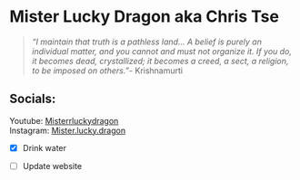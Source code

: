 # Mister Lucky Dragon aka **Chris Tse**  



> _“I maintain that truth is a pathless land... A belief is purely an individual matter, and you cannot and must not organize it. If you do, it becomes dead, crystallized; it becomes a creed, a sect, a religion, to be imposed on others.”_- Krishnamurti


## Socials:
Youtube: [Misterrluckydragon](https://www.youtube.com/@misterrluckydragon)  
Instagram: [Mister.lucky.dragon](https://www.instagram.com/mister.lucky.dragon/)

- [x] Drink water
- [ ] Update website



